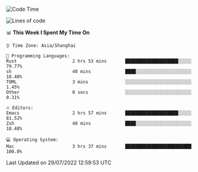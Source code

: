 <!--START_SECTION:waka-->
![Code Time](http://img.shields.io/badge/Code%20Time-751%20hrs%2026%20mins-blue)

![Lines of code](https://img.shields.io/badge/From%20Hello%20World%20I%27ve%20Written-22%20Thousand%20lines%20of%20code-blue)

📊 **This Week I Spent My Time On** 

```text
⌚︎ Time Zone: Asia/Shanghai

💬 Programming Languages: 
Rust                     2 hrs 53 mins       ████████████████████░░░░░   79.77% 
sh                       40 mins             ████░░░░░░░░░░░░░░░░░░░░░   18.48% 
TOML                     3 mins              ░░░░░░░░░░░░░░░░░░░░░░░░░   1.45% 
Other                    0 secs              ░░░░░░░░░░░░░░░░░░░░░░░░░   0.31%

🔥 Editors: 
Emacs                    2 hrs 57 mins       ████████████████████░░░░░   81.52% 
Zsh                      40 mins             ████░░░░░░░░░░░░░░░░░░░░░   18.48%

💻 Operating System: 
Mac                      3 hrs 37 mins       █████████████████████████   100.0%

```


 Last Updated on 29/07/2022 12:59:53 UTC
<!--END_SECTION:waka-->
